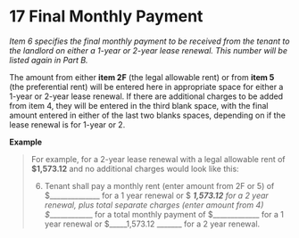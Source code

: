 # 17 Final Monthly Payment
_Item 6 specifies the final monthly payment to be received from the tenant to the landlord on either a 1-year or 2-year lease renewal. This number will be listed again in Part B._

The amount from either **item 2F** (the legal allowable rent) or from **item 5** (the preferential rent) will be entered here in appropriate space for either a 1-year or 2-year lease renewal. If there are additional charges to be added from item 4, they will be entered in the third blank space, with the final amount entered in either of the last two blanks spaces, depending on if the lease renewal is for 1-year or 2.

**Example**
> For example, for a 2-year lease renewal with a legal allowable rent of **$1,573.12** and no additional charges would look like this:
>
>	 6. Tenant shall pay a monthly rent (enter amount from 2F or 5) of $______________ for a 1 year renewal or $ ______1,573.12_____ for a 2 year renewal, plus total separate charges (enter amount from 4) $_____________ for a total monthly payment of $_____________ for a 1 year renewal or $_____1,573.12 _______ for a 2 year renewal.
